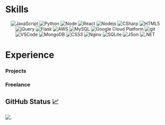 # Skills
<p align="center">
   <img alt="JavaScript" src="https://img.shields.io/badge/-JavaScript-yellow?style=flat-square&logo=javascript&logoColor=gold" />
   <img alt="Python" src="https://img.shields.io/badge/-Python-3776AB?style=flat-square&logo=python&logoColor=white" />
   <img alt="Node" src="https://img.shields.io/badge/-Node-07C146?style=flat-square&logo=node.js&logoColor=white" />
   <img alt="React" src="https://img.shields.io/badge/-React-45b8d8?style=flat-square&logo=react&logoColor=white" />
   <img alt="Nodejs" src="https://img.shields.io/badge/-Nodejs-43853d?style=flat-square&logo=Node.js&logoColor=white" />
   
   <img alt="CSharp" src="https://img.shields.io/badge/-CSharp-239120?style=flat-square&logo=c-sharp&logoColor=white" />
   <img alt="HTML5" src="https://img.shields.io/badge/-HTML5-e34f26?style=flat-square&logo=html5&logoColor=white" />
   
   <img alt="jQuery" src="https://img.shields.io/badge/-jQuery-0769AD?style=for&logo=jquery&logoColor=white" />
   <img alt="Flask" src="https://img.shields.io/badge/-Flask-000000?style=for&logo=flask&logoColor=white" />
   
   <img alt="AWS" src="http://img.shields.io/badge/-Amazon_Web_Services-232F3E?style=flat-square&logo=amazon-aws&logoColor=gold" />
   <img alt="MySQL" src="https://img.shields.io/badge/-MySQL-4479A1?style=flat-square&logo=mysql&logoColor=white" />
   <img alt="Google Cloud Platform" src="https://img.shields.io/badge/-Google_Cloud_Platform-1a73e8?style=flat-square&logo=google-cloud&logoColor=white" />
   <img alt="git" src="https://img.shields.io/badge/-Git-F05032?style=flat-square&logo=git&logoColor=white" />
   <img alt="VSCode" src="https://img.shields.io/badge/-Visual Studio Code-007acc?style=flat-square&logo=visual-studio-code&logoColor=white" />
   
   <img alt="MongoDB" src="https://img.shields.io/badge/-MongoDB-13aa52?style=flat-square&logo=mongodb&logoColor=white" />
   <img alt="CSS3" src="https://img.shields.io/badge/-CSS3-1572B6?style=for&logo=css3&logoColor=white" />
   <img alt="Nginx" src="https://img.shields.io/badge/-Nginx-269539?style=for&logo=nginx&logoColor=white" />
   <img alt="SQLite" src="https://img.shields.io/badge/-SQLite-003B57?style=for&logo=sqlite&logoColor=white" />
   <img alt="JSon" src="https://img.shields.io/badge/-JSON-000000?style=for&logo=json&logoColor=white" />
   <img alt=".NET" src="https://img.shields.io/badge/-.NET-512bd4?style=for&logo=.net&logoColor=white" />
</p>

# Experience
### Projects


### Freelance


## GitHub Status &#x1f4c8;
<a href="https://github.com/kimjin-012/kimjin-012">
  <img align="center" src="https://github-readme-stats.vercel.app/api/top-langs/?username=kimjin-012&show_icons=true&count_private=true&title_color=ffffff&text_color=c9cacc&icon_color=2bbc8a&bg_color=1d1f21&include_all_commits=true&layout=compact" />
</a>
<a href="https://github.com/kimjin-012/kimjin-012">
  <img align="center" src="https://github-readme-stats.vercel.app/api?username=kimjin-012&show_icons=true&line_height=27&count_private=true&title_color=ffffff&text_color=c9cacc&icon_color=2bbc8a&bg_color=1d1f21&include_all_commits=true" alt="" />
</a>
